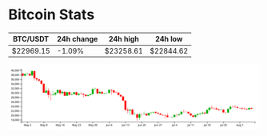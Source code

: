 # Bitcoin Stats

BTC/USDT|24h change|24h high|24h low|
|---|---|---|---|
|$22969.15|-1.09%|$23258.61|$22844.62|

<img src="./chart.svg">
